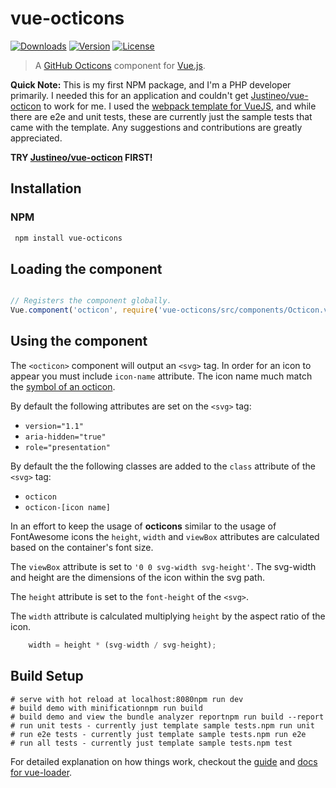 # vue-octicons

<a href="https://www.npmjs.com/package/vue-octicons"><img src="https://img.shields.io/npm/dm/vue-octicons.svg" alt="Downloads"></a>
<a href="https://www.npmjs.com/package/vue-octicons"><img src="https://img.shields.io/npm/v/vue-octicons.svg" alt="Version"></a>
<a href="https://www.npmjs.com/package/vue-octicons"><img src="https://img.shields.io/npm/l/vue-octicons.svg" alt="License"></a>

> A [GitHub Octicons](https://octicons.github.com/) component for
[Vue.js](https://vuejs.org/).

**Quick Note:** This is my first NPM package, and I'm a PHP developer primarily.
I needed this for an application and couldn't get
[Justineo/vue-octicon](https://github.com/Justineo/vue-octicon) to work for me. I used
the [webpack template for VueJS](https://github.com/vuejs-templates/webpack), and 
while there are e2e and unit tests, these are currently just the sample tests that
came with the template. Any suggestions and contributions are greatly appreciated.

**TRY [Justineo/vue-octicon](https://www.npmjs.com/package/vue-octicon) FIRST!**

## Installation

### NPM

``` bash
 npm install vue-octicons
```

## Loading the component

``` javascript

// Registers the component globally.
Vue.component('octicon', require('vue-octicons/src/components/Octicon.vue'));

```

## Using the component

The `<octicon>` component will output an `<svg>` tag. In order for an icon to appear
you must include `icon-name`  attribute.  The icon name much match the
[symbol of an octicon](https://github.com/primer/octicons#octiconsalertsymbol). 

By default the following attributes are set on the `<svg>` tag:
- `version="1.1"`
- `aria-hidden="true"`
- `role="presentation"`

By default the the following classes are added to the `class` attribute of
the `<svg>` tag:
- `octicon`
- `octicon-[icon name]`

In an effort to keep the usage of **octicons** similar to the usage of FontAwesome
icons the `height`, `width` and `viewBox` attributes are calculated based on the
container's font size.

The `viewBox` attribute is set to `'0 0 svg-width svg-height'`. The svg-width and
height are the dimensions of the icon within the svg path. 

The `height` attribute is set to the `font-height` of the `<svg>`.

The `width` attribute is calculated multiplying `height` by the aspect ratio of the
icon.

```javascript
    width = height * (svg-width / svg-height);
```

## Build Setup

``` bash# install dependenciesnpm install
# serve with hot reload at localhost:8080npm run dev
# build demo with minificationnpm run build
# build demo and view the bundle analyzer reportnpm run build --report
# run unit tests - currently just template sample tests.npm run unit
# run e2e tests - currently just template sample tests.npm run e2e
# run all tests - currently just template sample tests.npm test
```

For detailed explanation on how things work, checkout the [guide](http://vuejs-templates.github.io/webpack/) and [docs for vue-loader](http://vuejs.github.io/vue-loader).
